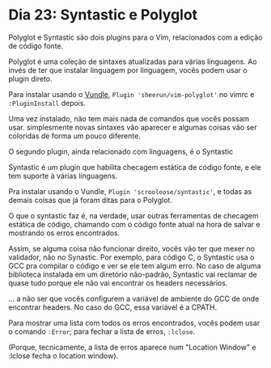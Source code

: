 # Dia 23: Syntastic e Polyglot

Polyglot e Syntastic são dois plugins para o Vim, relacionados com a edição de
código fonte.
	

Polyglot é uma coleção de sintaxes atualizadas para várias linguagens. Ao invés
de ter que instalar linguagem por linguagem, vocês podem usar o plugin direto.

Para instalar usando o [Vundle](vundle.md), `Plugin 'sheerun/vim-polyglot'` no
vimrc e `:PluginInstall` depois.

Uma vez instalado, não tem mais nada de comandos que vocês possam usar.
simplesmente novas sintaxes vão aparecer e algumas coisas vão ser coloridas de
forma um pouco diferente.

O segundo plugin, ainda relacionado com linguagens, é o Syntastic

Syntastic é um plugin que habilita checagem estática de código fonte, e ele tem
suporte à várias linguagens.

Pra instalar usando o Vundle, `Plugin 'scrooloose/syntastic'`, e todas as
demais coisas que já foram ditas para o Polyglot.

O que o syntastic faz é, na verdade, usar outras ferramentas de checagem
estática de código, chamando com o código fonte atual na hora de salvar e
mostrando os erros encontrados.

Assim, se alguma coisa não funcionar direito, vocês vão ter que mexer no
validador, não no Synastic.  Por exemplo, para código C, o Syntastic usa o GCC
pra compilar o código e ver se ele tem algum erro.  No caso de alguma biblioteca
instalada em um diretório não-padrão, Syntastic vai reclamar de quase tudo
porque ele não vai encontrar os headers necessários.

... a não ser que vocês configurem a variável de ambiente do GCC de onde
encontrar headers. No caso do GCC, essa variável é a CPATH.

Para mostrar uma lista com todos os erros encontrados, vocês podem usar o
comando `:Error`; para fechar a lista de erros, `:lclose`.

(Porque, tecnicamente, a lista de erros aparece num "Location Window" e :lclose
fecha o location window).
